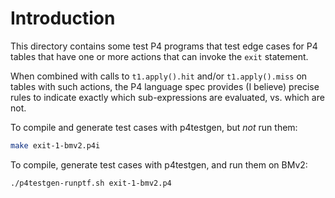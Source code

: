 # Introduction

This directory contains some test P4 programs that test edge cases for
P4 tables that have one or more actions that can invoke the `exit`
statement.

When combined with calls to `t1.apply().hit` and/or `t1.apply().miss`
on tables with such actions, the P4 language spec provides (I believe)
precise rules to indicate exactly which sub-expressions are evaluated,
vs. which are not.

To compile and generate test cases with p4testgen, but _not_ run them:
```bash
make exit-1-bmv2.p4i
```

To compile, generate test cases with p4testgen, and run them on BMv2:
```bash
./p4testgen-runptf.sh exit-1-bmv2.p4
```
